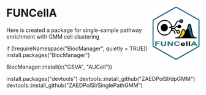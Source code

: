 # FUNCellA <img src='man/logo/FUNCellaA.png' align="right" height="140" />
Here is created a package for single-sample pathway enrichment with GMM cell clustering

if (!requireNamespace("BiocManager", quietly = TRUE))
    install.packages("BiocManager")

BiocManager::install(c("GSVA", "AUCell"))

install.packages("devtools")
devtools::install_github("ZAEDPolSl/dpGMM")
devtools::install_github("ZAEDPolSl/SinglePathGMM")


